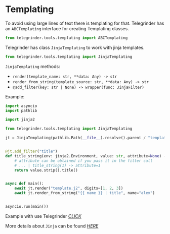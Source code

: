 # Templating

To avoid using large lines of text there is templating for that. Telegrinder has an `ABCTemplating` interface for creating Templating classes.

```python
from telegrinder.tools.templating import ABCTemplating
```

Telegrinder has class `JinjaTemplating` to work with jinja templates.

```python
from telegrinder.tools.templating import JinjaTemplating
```

`JinjaTemplating` methods:
* `render(template_name: str, **data: Any) -> str`
* `render_from_string(template_source: str, **data: Any) -> str`
* `@add_filter(key: str | None) -> wrapper(func: JinjaFilter)`


Example:
```python
import asyncio
import pathlib

import jinja2

from telegrinder.tools.templating import JinjaTemplating

jt = JinjaTemplating(pathlib.Path(__file__).resolve().parent / "templates")


@jt.add_filter("title")
def title_string(env: jinja2.Environment, value: str, attribute=None) -> str:
    # attribute can be obtained if you pass it in the filter call
    # ... | title_string(1) -> attribute=1
    return value.strip().title()


async def main():
    await jt.render("template.j2", digits=[1, 2, 3])
    await jt.render_from_string("{{ name }} | title", name="alex")


asyncio.run(main())
```

Example with use Telegrinder [*CLICK*](https://github.com/timoniq/telegrinder/blob/dev/examples/templating.py)

More details about `Jinja` can be found [*HERE*](https://jinja.palletsprojects.com/en)